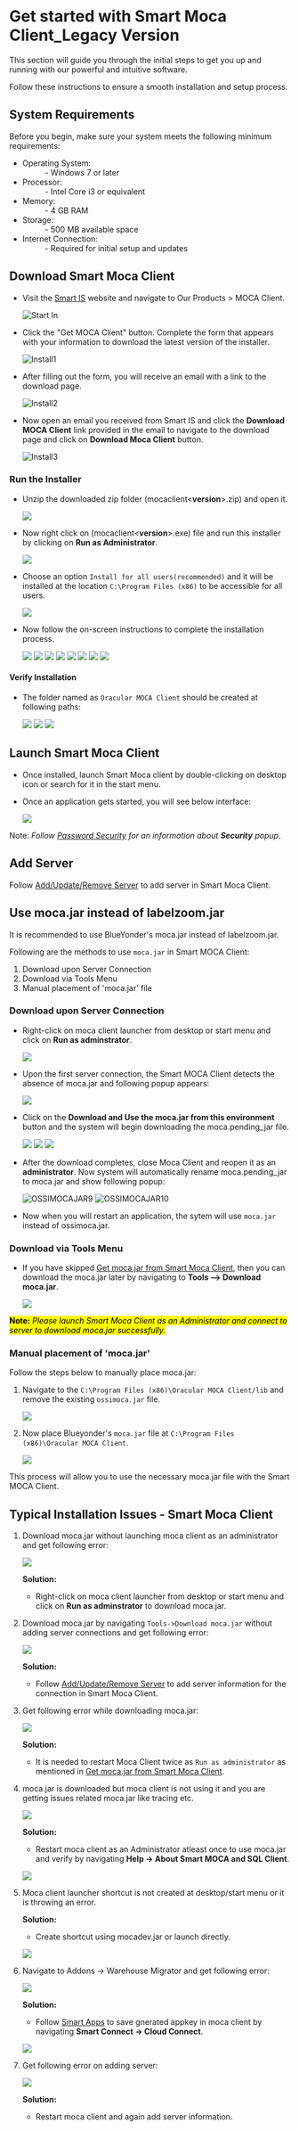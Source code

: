# Get started with Smart Moca Client_Legacy Version

This section will guide you through the initial steps to get you up and running with our powerful and intuitive software. 

Follow these instructions to ensure a smooth installation and setup process.

## System Requirements

Before you begin, make sure your system meets the following minimum requirements:

- Operating System:
    <dd>- Windows 7 or later</dd>
- Processor:
    <dd>- Intel Core i3 or equivalent
- Memory:
    <dd>- 4 GB RAM</dd>
- Storage:
    <dd>- 500 MB available space</dd>
- Internet Connection: 
    <dd>- Required for initial setup and updates</dd>

## Download Smart Moca Client
       
- Visit the [Smart IS](https://www.smart-is.com/what-we-do/smart-product/smart-is-moca-client/) website and navigate to Our Products > MOCA Client.
       
  ![Start In](./.attachments/StartIn.png)

- Click the "Get MOCA Client" button. Complete the form that appears with your information to download the latest version of the installer.

  ![Install1](./.attachments/install1.png)

- After filling out the form, you will receive an email with a link to the download page.

  ![Install2](./.attachments/install2.png)

- Now open an email you received from Smart IS and click the **Download MOCA Client** link provided in the email to navigate to the download page and click on **Download Moca Client** button.

  ![Install3](./.attachments/install3.png)

### Run the Installer
   
- Unzip the downloaded zip folder (mocaclient<**version**>.zip) and open it. 
 
  ![](./.attachments/dhl008.png)
 
- Now right click on (mocaclient<**version**>.exe) file and run this installer by clicking on **Run as Administrator**.

  ![](./.attachments/dhl001.png)

- Choose an option `Install for all users(recommended)` and it will be installed at the location `C:\Program Files (x86)` to be accessible for all users.
      
  ![](./.attachments/dhl004.png)

- Now follow the on-screen instructions to complete the installation process.

  ![](./.attachments/dhl009.png)
  ![](./.attachments/dhl010.png)
  ![](./.attachments/dhl011.png)
  ![](./.attachments/dhl012.png)
  ![](./.attachments/dhl013.png)
  ![](./.attachments/dhl014.png)
  ![](./.attachments/dhl015.png) 
  ![](./.attachments/dhl006.png) 

#### Verify Installation

- The folder named as `Oracular MOCA Client` should be created at following paths:

  ![](./.attachments/dhl016.png)
  ![](./.attachments/dhl017.png)
  ![](./.attachments/dhl022.png)
  
## Launch Smart Moca Client
   
- Once installed, launch Smart Moca client by double-clicking on desktop icon or search for it in the start menu.

- Once an application gets started, you will see below interface:

  ![](./.attachments/dhl018.png)

Note: *Follow [Password Security](./connections.md) for an information about **Security** popup*.

## Add Server

Follow [Add/Update/Remove Server](./connections.md) to add server in Smart Moca Client.

## Use moca.jar instead of labelzoom.jar

It is recommended to use BlueYonder's moca.jar instead of labelzoom.jar.

Following are the methods to use `moca.jar` in Smart MOCA Client:

1. Download upon Server Connection
2. Download via Tools Menu
3. Manual placement of 'moca.jar' file

### Download upon Server Connection

- Right-click on moca client launcher from desktop or start menu and click on **Run as adminstrator**.

  ![](./.attachments/dhl007.png)

- Upon the first server connection, the Smart MOCA Client detects the absence of moca.jar and following popup appears:

  ![](./.attachments/mocajar6.png)

- Click on the **Download and Use the moca.jar from this environment** button and the system will begin downloading the moca.pending_jar file.

  ![](./.attachments/mocajar7.png)
  ![](./.attachments/mocajar8.png)
  ![](./.attachments/mocajar10.png)

- After the download completes, close Moca Client and reopen it as an **administrator**. Now system will automatically rename moca.pending_jar to moca.jar and show following popup:

  ![OSSIMOCAJAR9](./.attachments/mocajar11.PNG)
  ![OSSIMOCAJAR10](./.attachments/mocajar12.png)

- Now when you will restart an application, the sytem will use `moca.jar` instead of ossimoca.jar.

### Download via Tools Menu

- If you have skipped [Get moca.jar from Smart Moca Client](#1-get-mocajar-from-smart-moca-client), then you can download the moca.jar later by navigating to **Tools --> Download moca.jar**.

  ![](./.attachments/mocajar3.png)

<mark>**Note:** *Please launch Smart Moca Client as an Administrator and connect to server to download moca.jar successfully.*</mark>

### Manual placement of 'moca.jar'

Follow the steps below to manually place moca.jar:

1. Navigate to the `C:\Program Files (x86)\Oracular MOCA Client/lib` and remove the existing `ossimoca.jar` file.

    ![](./.attachments/dhl027.png)

2. Now place Blueyonder's `moca.jar` file at `C:\Program Files (x86)\Oracular MOCA Client`.

    ![](./.attachments/dhl026.png)

This process will allow you to use the necessary moca.jar file with the Smart MOCA Client.

## Typical Installation Issues - Smart Moca Client 

1. Download moca.jar without launching moca client as an administrator and get following error:

    ![](./.attachments/dhl025.png)

    **Solution:**

     - Right-click on moca client launcher from desktop or start menu and click on **Run as adminstrator** to download moca.jar.

2. Download moca.jar by navigating `Tools->Download moca.jar` without adding server connections and get following error:

    ![](./.attachments/dhl028.png)

    **Solution:**

     - Follow [Add/Update/Remove Server](./connections.md) to add server information for the connection in Smart Moca Client.

3. Get following error while downloading moca.jar:

    ![](./.attachments/dhl029.png)

    **Solution:**

     - It is needed to restart Moca Client twice as `Run as administrator` as mentioned in [Get moca.jar from Smart Moca Client](#1-get-mocajar-from-smart-moca-client). 

4. moca.jar is downloaded but moca client is not using it and you are getting issues related moca.jar like tracing etc.

    ![](./.attachments/dhl031.png)

    **Solution:**

     - Restart moca client as an Administrator atleast once to use moca.jar and verify by navigating **Help -> About Smart MOCA and SQL Client**. 

    ![](./.attachments/dhl035.png)

5. Moca client launcher shortcut is not created at desktop/start menu or it is throwing an error.

    **Solution:**

     - Create shortcut using mocadev.jar or launch directly. 

      ![](./.attachments/dhl032.png)

6. Navigate to Addons -> Warehouse Migrator and get following error:

    ![](./.attachments/dhl033.png)

    **Solution:**

     - Follow [Smart Apps](https://apps.smart-is.com/profile) to save gnerated appkey in moca client by navigating **Smart Connect -> Cloud Connect**.

      ![](./.attachments/dhl034.png)

7. Get following error on adding server:

    ![](./.attachments/dhl023.png)

    **Solution:**

     - Restart moca client and again add server information.
